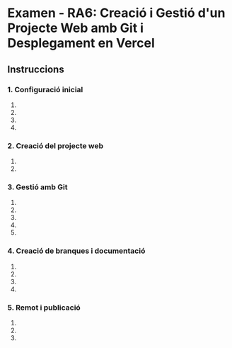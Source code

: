 # Examen - RA6: Creació i Gestió d'un Projecte Web amb Git i Desplegament en Vercel

## Instruccions
### 1. Configuració inicial

1.  
3. 
4. 
5. 

### 2. Creació del projecte web

1. 
2. 

### 3. Gestió amb Git

1. 
2. 
3. 
4. 
5. 

### 4. Creació de branques i documentació

1. 
2. 
3. 
4. 

### 5. Remot i publicació

1. 
2. 
3. 
